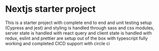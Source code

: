 # Nextjs starter project
This is a starter project with complete end to end and unit testing setup (Cypress and jest) and styling is handled through sass and css modules, server state is handled with react query and client state is handled with redux, eslint and prettier are setup out of the box with typescript fully working and completed CICD support with circle ci

